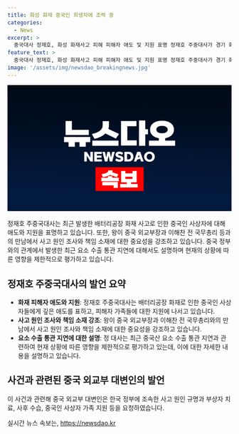 ```yaml
---
title: 화성 화재 중국인 희생자에 조력 중
categories:
  - News
excerpt: >
  중국대사 정재호, 화성 화재사고 피해 피해자 애도 및 지원 표명 정재호 주중대사가 경기 화성의 배터리공장 화재사고로 피해를 입은 피해자와 유가족에게 애도를 표하고 지원에 동참할 것이라고 밝혔다. 또한, 왕이 중국 외교부장은 한국에 사고 원인을 조속히 규명하고 책임을 처리해 유사한 사고를 방지해야 한다고 강조했다. 정 대사는 중국산 요소 수출 통관 지연과 관련해서도 언급했으며, 상황에 따른 영향은 제한적일 것으로 평가된다고 전했다.
feature_text: >
  중국대사 정재호, 화성 화재사고 피해 피해자 애도 및 지원 표명 정재호 주중대사가 경기 화성의 배터리공장 화재사고로 피해를 입은 피해자와 유가족에게 애도를 표하고 지원에 동참할 것이라고 밝혔다. 또한, 왕이 중국 외교부장은 한국에 사고 원인을 조속히 규명하고 책임을 처리해 유사한 사고를 방지해야 한다고 강조했다. 정 대사는 중국산 요소 수출 통관 지연과 관련해서도 언급했으며, 상황에 따른 영향은 제한적일 것으로 평가된다고 전했다.
image: '/assets/img/newsdao_breakingnews.jpg'
---
```


<p><img src="/assets/img/newsdao_breakingnews.jpg" alt="implanttips 속보" /></p>

<p data-ke-size="size16">정재호 주중국대사는 최근 발생한 배터리공장 화재 사고로 인한 중국인 사상자에 대해 애도와 지원을 표명하고 있습니다. 또한, 왕이 중국 외교부장과 이해찬 전 국무총리 등과의 만남에서 사고 원인 조사와 책임 소재에 대한 중요성을 강조하고 있습니다. 중국 정부와의 관계에서 발생한 최근 요소 수출 통관 지연에 대해서도 설명하며 현재의 상황에 따른 영향을 제한적으로 평가하고 있습니다.</p>

<h2 data-ke-size="size26">정재호 주중국대사의 발언 요약</h2>

<ul>
    <li><b>화재 피해자 애도와 지원</b>: 정재호 주중국대사는 배터리공장 화재로 인한 중국인 사상자들에게 깊은 애도를 표하고, 피해자 가족들에 대한 지원에 나서고 있습니다.</li>
    <li><b>사고 원인 조사와 책임 소재 강조</b>: 왕이 중국 외교부장과 이해찬 전 국무총리와의 만남에서 사고 원인 조사와 책임 소재에 대한 중요성을 강조하고 있습니다.</li>
    <li><b>요소 수출 통관 지연에 대한 설명</b>: 정 대사는 최근 중국산 요소 수출 통관 지연과 관련하여 현재 상황에 따른 영향을 제한적으로 평가하고 있는데, 이에 대한 자세한 내용을 설명하고 있습니다.</li>
</ul>

<h2 data-ke-size="size26">사건과 관련된 중국 외교부 대변인의 발언</h2>

<p data-ke-size="size16">이 사건과 관련해 중국 외교부 대변인은 한국 정부에 조속한 사고 원인 규명과 부상자 치료, 사후 수습, 중국인 사상자 가족 지원 등을 요청하였습니다.</p>
실시간 뉴스 속보는, <a href="https://newsdao.kr" rel="dofollow">https://newsdao.kr</a>


